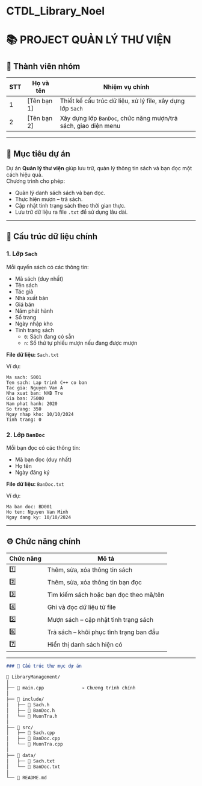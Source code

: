 # CTDL_Library_Noel

# 📚 PROJECT QUẢN LÝ THƯ VIỆN

## 👥 Thành viên nhóm
| STT | Họ và tên | Nhiệm vụ chính |
|-----|------------|----------------|
| 1 | [Tên bạn 1] | Thiết kế cấu trúc dữ liệu, xử lý file, xây dựng lớp `Sach` |
| 2 | [Tên bạn 2] | Xây dựng lớp `BanDoc`, chức năng mượn/trả sách, giao diện menu |

---

## 🎯 Mục tiêu dự án
Dự án **Quản lý thư viện** giúp lưu trữ, quản lý thông tin sách và bạn đọc một cách hiệu quả.  
Chương trình cho phép:
- Quản lý danh sách sách và bạn đọc.
- Thực hiện mượn – trả sách.
- Cập nhật tình trạng sách theo thời gian thực.
- Lưu trữ dữ liệu ra file `.txt` để sử dụng lâu dài.

---

## 🧩 Cấu trúc dữ liệu chính

### 1. **Lớp `Sach`**
Mỗi quyển sách có các thông tin:
- Mã sách (duy nhất)  
- Tên sách  
- Tác giả  
- Nhà xuất bản  
- Giá bán  
- Năm phát hành  
- Số trang  
- Ngày nhập kho  
- Tình trạng sách  
  - `0`: Sách đang có sẵn  
  - `n`: Số thứ tự phiếu mượn nếu đang được mượn  

**File dữ liệu:** `Sach.txt`

Ví dụ: 
```plaintext
Ma sach: S001
Ten sach: Lap trinh C++ co ban
Tac gia: Nguyen Van A
Nha xuat ban: NXB Tre
Gia ban: 75000
Nam phat hanh: 2020
So trang: 350
Ngay nhap kho: 10/10/2024
Tinh trang: 0
```
### 2. **Lớp `BanDoc`**
Mỗi bạn đọc có các thông tin:
- Mã bạn đọc (duy nhất)  
- Họ tên  
- Ngày đăng ký  

**File dữ liệu:** `BanDoc.txt`

Ví dụ:
```plaintext
Ma ban doc: BD001
Ho ten: Nguyen Van Minh
Ngay dang ky: 10/10/2024
```

---

## ⚙️ Chức năng chính

| Chức năng | Mô tả |
|------------|-------|
| 1️⃣ | Thêm, sửa, xóa thông tin sách |
| 2️⃣ | Thêm, sửa, xóa thông tin bạn đọc |
| 3️⃣ | Tìm kiếm sách hoặc bạn đọc theo mã/tên |
| 4️⃣ | Ghi và đọc dữ liệu từ file |
| 5️⃣ | Mượn sách – cập nhật tình trạng sách |
| 6️⃣ | Trả sách – khôi phục tình trạng ban đầu |
| 7️⃣ | Hiển thị danh sách hiện có |

---

```markdown
### 🧩 Cấu trúc thư mục dự án

📁 LibraryManagement/
│
├── 📄 main.cpp              → Chương trình chính
│
├── 📂 include/
│   ├── 📄 Sach.h
│   ├── 📄 BanDoc.h
│   └── 📄 MuonTra.h
│
├── 📂 src/
│   ├── 📄 Sach.cpp
│   ├── 📄 BanDoc.cpp
│   └── 📄 MuonTra.cpp
│
├── 📂 data/
│   ├── 📄 Sach.txt
│   └── 📄 BanDoc.txt
│
└── 📄 README.md
